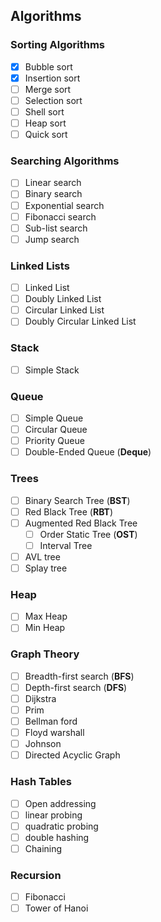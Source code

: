 ## Algorithms

### **Sorting Algorithms**
- [x] Bubble sort
- [x] Insertion sort
- [ ] Merge sort
- [ ] Selection sort
- [ ] Shell sort
- [ ] Heap sort
- [ ] Quick sort

### **Searching Algorithms**
- [ ] Linear search
- [ ] Binary search
- [ ] Exponential search
- [ ] Fibonacci search
- [ ] Sub-list search
- [ ] Jump search

### **Linked Lists**
- [ ] Linked List
- [ ] Doubly Linked List
- [ ] Circular Linked List
- [ ] Doubly Circular Linked List
### **Stack**
- [ ] Simple Stack
### **Queue**
- [ ] Simple Queue
- [ ] Circular Queue
- [ ] Priority Queue
- [ ] Double-Ended Queue (**Deque**)
### **Trees**
- [ ] Binary Search Tree (**BST**)
- [ ] Red Black Tree (**RBT**)
- [ ] Augmented Red Black Tree
    - [ ] Order Static Tree (**OST**)
    - [ ] Interval Tree
- [ ] AVL tree
- [ ] Splay tree
### **Heap**
- [ ] Max Heap
- [ ] Min Heap
### **Graph Theory**
- [ ] Breadth-first search (**BFS**)
- [ ] Depth-first search (**DFS**)
- [ ] Dijkstra
- [ ] Prim
- [ ] Bellman ford
- [ ] Floyd warshall
- [ ] Johnson
- [ ] Directed Acyclic Graph
### **Hash Tables**
- [ ] Open addressing
- [ ] linear probing
- [ ] quadratic probing
- [ ] double hashing
- [ ] Chaining
### **Recursion**
- [ ] Fibonacci
- [ ] Tower of Hanoi